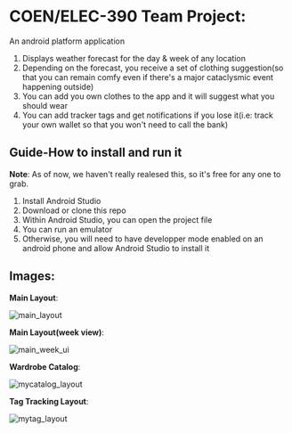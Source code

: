 # COEN/ELEC-390 Team Project: 
An android platform application


1. Displays weather forecast for the day & week of any location
2. Depending on the forecast, you receive a set of clothing suggestion(so that you can remain comfy even if there's a major cataclysmic event happening outside)
3. You can add you own clothes to the app and it will suggest what you should wear
4. You can add tracker tags and get notifications if you lose it(i.e: track your own wallet so that you won't need to call the bank)


## Guide-How to install and run it

**Note**: As of now, we haven't really realesed this, so it's free for any one to grab.
1. Install Android Studio
2. Download or clone this repo
3. Within Android Studio, you can open the project file
4. You can run an emulator
5. Otherwise, you will need to have developper mode enabled on an android phone and allow Android Studio to install it


## Images:
**Main Layout**:

![main_layout](https://user-images.githubusercontent.com/30480951/84970064-f4d8bc00-b0e7-11ea-9a9b-f6ec88e5b15d.PNG)


**Main Layout(week view)**:

![main_week_ui](https://user-images.githubusercontent.com/30480951/84970153-1a65c580-b0e8-11ea-841c-62b7aaae671f.png)


**Wardrobe Catalog**:

![mycatalog_layout](https://user-images.githubusercontent.com/30480951/84970183-2b163b80-b0e8-11ea-8008-69b6d6e90350.PNG)


**Tag Tracking Layout**:

![mytag_layout](https://user-images.githubusercontent.com/30480951/84970221-3a958480-b0e8-11ea-8ef2-c6da8f768272.PNG)

